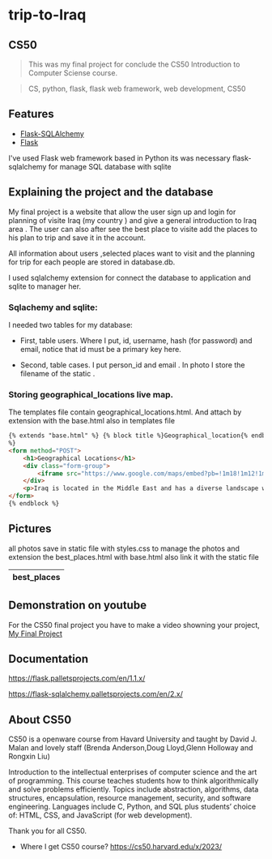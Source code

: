 # trip-to-Iraq

## CS50
>This was my final project for conclude the CS50 Introduction to Computer Sciense course.

>CS, python, flask, flask web framework, web development, CS50
## Features

- [Flask-SQLAlchemy](https://flask-sqlalchemy.palletsprojects.com/en/2.x/)
- [Flask](https://flask.palletsprojects.com/en/1.1.x/)

I've used Flask web framework based in Python
its was necessary flask-sqlalchemy for manage SQL database with sqlite

## Explaining the project and the database
My final project is a website that allow the user sign up and login for  planning of visite Iraq (my country ) and give a general introduction to Iraq area . 
The user can also after see the best place to visite add the places to his plan to trip and save it in the account.

All information about users ,selected places want to visit and the planning for trip for each people are stored in database.db.

I used sqlalchemy extension for connect the database to application and sqlite to manager her.

### Sqlachemy and sqlite:
I needed two tables for my database:

- First, table users. Where I put, id, username, hash (for password) and email, notice that id must be a primary key here.

- Second, table cases. I put person_id and email . In photo I store the filename of the static .

  
### Storing geographical_locations live map.
The templates file contain geographical_locations.html.
And attach by extension with the base.html also in templates file 

```html
{% extends "base.html" %} {% block title %}Geographical_location{% endblock %} {% block content
%}
<form method="POST">
    <h1>Geographical Locations</h1>
    <div class="form-group">
        <iframe src="https://www.google.com/maps/embed?pb=!1m18!1m12!1m3!1d6844427.4783130605!2d38.42440043650314!3d33.10893649390678!2m3!1f0!2f0!3f0!3m2!1i1024!2i768!4f13.1!3m3!1m2!1s0x1557823d54f54a11%3A0x6da561bba2061602!2sIraq!5e0!3m2!1sen!2suk!4v1688658185678!5m2!1sen!2suk" width="600" height="450" style="border:0;" allowfullscreen="" loading="lazy"></iframe>
    </div>
    <p>Iraq is located in the Middle East and has a diverse landscape with deserts, fertile plains, and mountainous regions.</p>
</form>
{% endblock %}
``` 



## Pictures
all photos save in static file with styles.css to manage the photos and extension the best_places.html with base.html also link it with the static file

| best_places |
| :---: |




## Demonstration on youtube
For the CS50 final project you have to make a video showning your project,
[My Final Project ]([https://www.youtube.com/watch?v=YAXmRfrcOVc](https://youtu.be/BNg1J6GJ_ho))

## Documentation
https://flask.palletsprojects.com/en/1.1.x/

https://flask-sqlalchemy.palletsprojects.com/en/2.x/


## About CS50
CS50 is a openware course from Havard University and taught by David J. Malan and lovely staff (Brenda Anderson,Doug Lloyd,Glenn Holloway and Rongxin Liu)

Introduction to the intellectual enterprises of computer science and the art of programming. This course teaches students how to think algorithmically and solve problems efficiently. Topics include abstraction, algorithms, data structures, encapsulation, resource management, security, and software engineering. Languages include C, Python, and SQL plus students’ choice of: HTML, CSS, and JavaScript (for web development).

Thank you for all CS50.

- Where I get CS50 course?
https://cs50.harvard.edu/x/2023/
